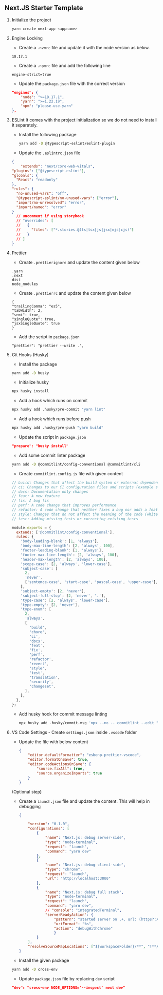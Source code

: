 ## Next.JS Starter Template

1.  Initialize the project
    ```bash
    yarn create next-app <appname>
    ```
2.  Engine Locking

    - Create a `.nvmrc` file and update it with the node version as below.

    ```
    18.17.1
    ```

    - Create a `.npmrc` file and add the following line

    ```
    engine-strict=true
    ```

    - Update the `package.json` file with the correct version

    ```json
    "engines": {
        "node": ">=18.17.1",
        "yarn": ">=1.22.19",
        "npm": "please-use-yarn"
    },
    ```

3.  ESLint
    It comes with the project initialization so we do not need to install it separately.
    - Install the following package
      ```bash
      yarn add -D @typescript-eslint/eslint-plugin
      ```

    - Update the `.eslintrc.json` file

    ```json
    {
    	"extends": "next/core-web-vitals",
	"plugins": ["@typescript-eslint"],
	"globals": {
	  "React": "readonly"
	},
	"rules": {
	  "no-unused-vars": "off",
	  "@typescript-eslint/no-unused-vars": ["error"],
	  "import/no-unresolved": "error",
	  "import/named": "error"
	}
      // uncomment if using storybook
      // "overrides": [
      //   {
      //     "files": ["*.stories.@(ts|tsx|js|jsx|mjs|cjs)"]
      //   }
      // ]
    }
    ```

5.  Prettier

    - Create `.prettierignore` and update the content given below

    ```
    .yarn
    .next
    dist
    node_modules
    ```

    - Create `.prettierrc` and update the content given below

    ```
    {
    "trailingComma": "es5",
    "tabWidth": 2,
    "semi": true,
    "singleQuote": true,
    "jsxSingleQuote": true
    }
    ```

    - Add the script in `package.json`

    ```
    "prettier": "prettier --write .",
    ```

6.  Git Hooks (Husky)

    - Install the package

    ```bash
    yarn add -D husky
    ```

    - Initialize husky

    ```bash
    npx husky install
    ```

    - Add a hook which runs on commit

    ```bash
    npx husky add .husky/pre-commit "yarn lint"
    ```

    - Add a hook which runs before push

    ```bash
    npx husky add .husky/pre-push "yarn build"
    ```

    - Update the script in `package.json`

    ```json
    "prepare": "husky install"
    ```

    - Add some commit linter package

    ```bash
    yarn add -D @commitlint/config-conventional @commitlint/cli
    ```

    - Create `commitlint.config.js` file with given content

    ```js
    // build: Changes that affect the build system or external dependencies (example scopes: gulp, broccoli, npm)
    // ci: Changes to our CI configuration files and scripts (example scopes: Travis, Circle, BrowserStack, SauceLabs)
    // docs: Documentation only changes
    // feat: A new feature
    // fix: A bug fix
    // perf: A code change that improves performance
    // refactor: A code change that neither fixes a bug nor adds a feature
    // style: Changes that do not affect the meaning of the code (white-space, formatting, missing semi-colons, etc)
    // test: Adding missing tests or correcting existing tests

    module.exports = {
      extends: ['@commitlint/config-conventional'],
      rules: {
        'body-leading-blank': [1, 'always'],
        'body-max-line-length': [2, 'always', 100],
        'footer-leading-blank': [1, 'always'],
        'footer-max-line-length': [2, 'always', 100],
        'header-max-length': [2, 'always', 100],
        'scope-case': [2, 'always', 'lower-case'],
        'subject-case': [
          2,
          'never',
          ['sentence-case', 'start-case', 'pascal-case', 'upper-case'],
        ],
        'subject-empty': [2, 'never'],
        'subject-full-stop': [2, 'never', '.'],
        'type-case': [2, 'always', 'lower-case'],
        'type-empty': [2, 'never'],
        'type-enum': [
          2,
          'always',
          [
            'build',
            'chore',
            'ci',
            'docs',
            'feat',
            'fix',
            'perf',
            'refactor',
            'revert',
            'style',
            'test',
            'translation',
            'security',
            'changeset',
          ],
        ],
      },
    };
    ```

    - Add husky hook for commit message linting

		```bash
		npx husky add .husky/commit-msg 'npx --no -- commitlint --edit "$1"'
		```

7. VS Code Settings - Create `settings.json` inside `.vscode` folder

	- Update the file with below content

		```json
		{
			"editor.defaultFormatter": "esbenp.prettier-vscode",
			"editor.formatOnSave": true,
			"editor.codeActionsOnSave": {
				"source.fixAll": true,
				"source.organizeImports": true
			}
		}
		```

	(Optional step)
	- Create a `launch.json` file and update the content. This will help in debugging

		```json
		{

			"version": "0.1.0",
			"configurations": [
				{
					"name": "Next.js: debug server-side",
					"type": "node-terminal",
					"request": "launch",
					"command": "yarn dev"
				},
				{
					"name": "Next.js: debug client-side",
					"type": "chrome",
					"request": "launch",
					"url": "http://localhost:3000"
				},
				{
					"name": "Next.js: debug full stack",
					"type": "node-terminal",
					"request": "launch",
					"command": "yarn dev",
					// "console": "integratedTerminal",
					"serverReadyAction": {
						"pattern": "started server on .+, url: (https?://.+)",
						"uriFormat": "%s",
						"action": "debugWithChrome"
						}
				}
			],
			"resolveSourceMapLocations": ["${workspaceFolder}/**", "!**/node_modules/**"]
		}
		```
	
	- Install the given package
	```bash
	yarn add -D cross-env
	```
	- Update `package.json` file by replacing `dev` script
	```json
	"dev": "cross-env NODE_OPTIONS='--inspect' next dev"
	```
		
